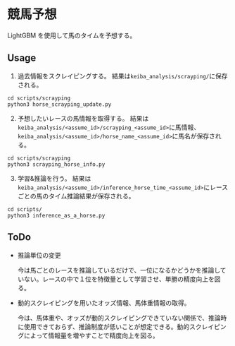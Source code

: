 # 競馬予想

LightGBM を使用して馬のタイムを予想する。

## Usage

1. 過去情報をスクレイピングする。
   結果は`keiba_analysis/scrayping/`に保存される。

```
cd scripts/scrayping
python3 horse_scrayping_update.py
```

2. 予想したいレースの馬情報を取得する。
   結果は`keiba_analysis/<assume_id>/scrayping_<assume_id>`に馬情報、
   `keiba_analysis/<assume_id>/horse_name_<assume_id>`に馬名が保存される。

```
cd scripts/scrayping
python3 scrayping_horse_info.py
```

3. 学習&推論を行う。
   結果は`keiba_analysis/<assume_id>/inference_horse_time_<assume_id>`にレースごとの馬のタイム推論結果が保存される。

```
cd scripts/
python3 inference_as_a_horse.py
```

## ToDo

- 推論単位の変更

  今は馬ごとのレースを推論しているだけで、一位になるかどうかを推論していない。レースの中で１位を特徴量として学習させ、単勝の精度向上を図る。

- 動的スクレイピングを用いたオッズ情報、馬体重情報の取得。

  今は、馬体重や、オッズが動的スクレイピングできていない関係で、推論時に使用できておらず、推論制度が低いことが想定できる。動的スクレイピングによって情報量を増やすことで精度向上を図る。
